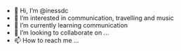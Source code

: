 - 👋 Hi, I’m @inessdc
- 👀 I’m interested in communication, travelling and music
- 🌱 I’m currently learning communication
- 💞️ I’m looking to collaborate on ...
- 📫 How to reach me ...

<!---
inessdc/inessdc is a ✨ special ✨ repository because its `README.md` (this file) appears on your GitHub profile.
You can click the Preview link to take a look at your changes.
--->
